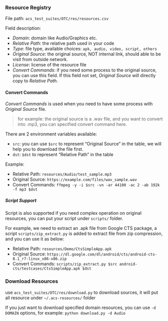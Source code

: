 ### Resource Registry
File path: `acs_test_suites/OTC/res/resources.csv`

Field description:

* *Domain*: domain like Audio/Graphics etc.
* *Relative Path*: the relative path used in your code
* *Type*: file type, available choices: `apk, audio, video, script, others`
* *Original Source*: the original source, NOT internal link, should able to be visit from outside network.
* *License*: license of the resource file
* *Convert Commands*: if you need some process to the original source, you can use this field. If this field not set, _Original Source_ will directly copy to _Relative Path_.


#### Convert Commands
_Convert Commands_ is used when you need to have some process with _Original Source_ file.
> for example: the original source is a .wav file, and you want to convert into .mp3, you can specified convert command here.

There are 2 environment variables available:

* `src`: you can use `$src` to represent “Original Source” in the table, we will help you to download the file first.
* `dst`: `$dst` to represent “Relative Path” in the table

Example:

* Relative Path: `resources/Audio/test_sample.mp3`
* Original Source: `https://example.com/files/wav_sample.wav`
* Convert Commands: `ffmpeg -y -i $src -vn -ar 44100 -ac 2 -ab 192k -f mp3 $dst`

##### Script Support
Script is also supported if you need complex operation on original resources, you can put your script under `scripts/` folder.

For example, we need to extract an .apk file from Google CTS package, a script `scripts/zip_extract.py` is added to extract file from zip compression,
and you can use it as below:

* Relative Path: `resources/Demo/CtsSimpleApp.apk`
* Original Source: `https://dl.google.com/dl/android/cts/android-cts-8.1_r7-linux_x86-x86.zip`
* Convert Commands: `scripts/zip_extract.py $src android-cts/testcases/CtsSimpleApp.apk $dst`


### Download Resources
use `acs_test_suites/OTC/res/download.py` to download sources, it will put all resource under `~/.acs-resources/` folder

If you just want to download specified domain resources, you can use `-d DOMAIN` options, for example: `python download.py -d Audio`
